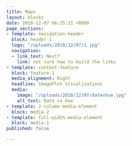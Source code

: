 ```yaml
---
title: Maps
layout: blocks
date: 2018-12-07 06:25:21 +0000
page_sections:
- template: navigation-header
  block: header-1
  logo: "/uploads/2018/12/07/1.jpg"
  navigation:
  - link_text: Next?
    link: not sure how to build the links
- template: content-feature
  block: feature-1
  media_alignment: Right
  headline: ImagePlot Visualizations
  media:
    image: "/uploads/2018/12/07/datevhue.jpg"
    alt_text: Date vs Hue
- template: 2-column-media-element
  block: media-2
- template: full-width-media-element
  block: media-1
published: false

---
```

